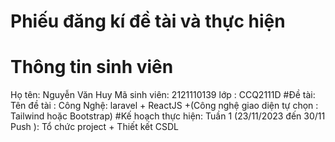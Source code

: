 # Phiếu đăng kí đề tài và thực hiện
# Thông tin sinh viên
Họ tên: Nguyễn Văn Huy
Mã sinh viên: 2121110139
lớp : CCQ2111D
#Đề tài:
Tên đề tài :
Công Nghệ: laravel + ReactJS +(Công nghệ giao diện tự chọn : Tailwind hoặc Bootstrap)
#Kế hoạch thực hiện:
Tuần 1 (23/11/2023 đến 30/11 Push ): Tổ chức project + Thiết kết CSDL
